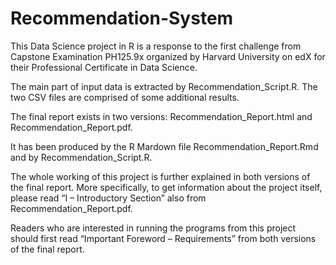 # Recommendation-System

This Data Science project in R is a response to the first challenge 
from Capstone Examination PH125.9x organized by Harvard University on edX 
for their Professional Certificate in Data Science.

The main part of input data is extracted by Recommendation_Script.R. 
The two CSV files are comprised of some additional results. 

The final report exists in two versions: Recommendation_Report.html and Recommendation_Report.pdf. 

It has been produced by the R Mardown file Recommendation_Report.Rmd and by Recommendation_Script.R. 

The whole working of this project is further explained in both versions of the final report. 
More specifically, to get information about the project itself, 
please read “I – Introductory Section” also from Recommendation_Report.pdf.

Readers who are interested in running the programs from this project should first read “Important Foreword – Requirements” from both versions of the final report.
 

